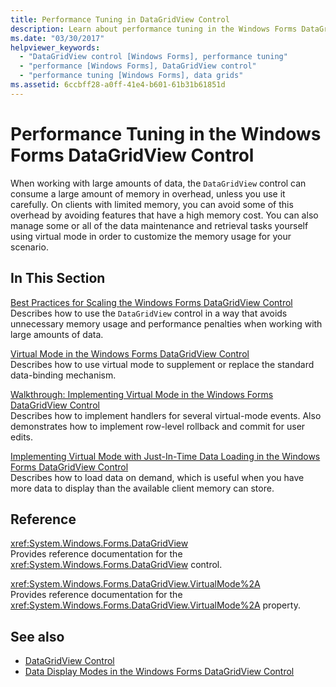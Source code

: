 ```yaml
---
title: Performance Tuning in DataGridView Control
description: Learn about performance tuning in the Windows Forms DataGridView control, by means of the collection of links in this article.
ms.date: "03/30/2017"
helpviewer_keywords: 
  - "DataGridView control [Windows Forms], performance tuning"
  - "performance [Windows Forms], DataGridView control"
  - "performance tuning [Windows Forms], data grids"
ms.assetid: 6ccbff28-a0ff-41e4-b601-61b31b61851d
---
```

# Performance Tuning in the Windows Forms DataGridView Control

When working with large amounts of data, the `DataGridView` control can consume a large amount of memory in overhead, unless you use it carefully. On clients with limited memory, you can avoid some of this overhead by avoiding features that have a high memory cost. You can also manage some or all of the data maintenance and retrieval tasks yourself using virtual mode in order to customize the memory usage for your scenario.  
  
## In This Section  

 [Best Practices for Scaling the Windows Forms DataGridView Control](best-practices-for-scaling-the-windows-forms-datagridview-control.md)  
 Describes how to use the `DataGridView` control in a way that avoids unnecessary memory usage and performance penalties when working with large amounts of data.  
  
 [Virtual Mode in the Windows Forms DataGridView Control](virtual-mode-in-the-windows-forms-datagridview-control.md)  
 Describes how to use virtual mode to supplement or replace the standard data-binding mechanism.  
  
 [Walkthrough: Implementing Virtual Mode in the Windows Forms DataGridView Control](implementing-virtual-mode-wf-datagridview-control.md)  
 Describes how to implement handlers for several virtual-mode events. Also demonstrates how to implement row-level rollback and commit for user edits.  
  
 [Implementing Virtual Mode with Just-In-Time Data Loading in the Windows Forms DataGridView Control](implementing-virtual-mode-jit-data-loading-in-the-datagrid.md)  
 Describes how to load data on demand, which is useful when you have more data to display than the available client memory can store.  
  
## Reference  

 <xref:System.Windows.Forms.DataGridView>  
 Provides reference documentation for the <xref:System.Windows.Forms.DataGridView> control.  
  
 <xref:System.Windows.Forms.DataGridView.VirtualMode%2A>  
 Provides reference documentation for the <xref:System.Windows.Forms.DataGridView.VirtualMode%2A> property.  
  
## See also

- [DataGridView Control](datagridview-control-windows-forms.md)
- [Data Display Modes in the Windows Forms DataGridView Control](data-display-modes-in-the-windows-forms-datagridview-control.md)
